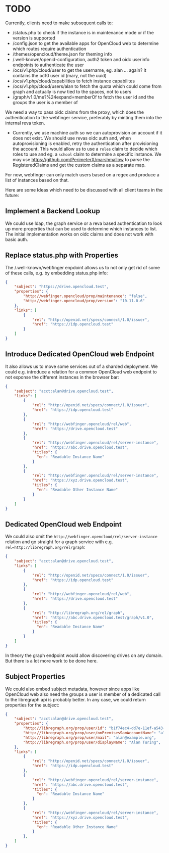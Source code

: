 # TODO
Currently, clients need to make subsequent calls to:
*   /status.php to check if the instance is in maintenance mode or if the version is supported
*   /config.json to get the available apps for OpenCloud web to determine which routes require authentication
*   /themes/opencloud/theme.json for theming info
*   /.well-known/openid-configuration, auth2 token and oidc userinfo endpoints to authenticate the user
*   /ocs/v1.php/cloud/user to get the username, eg. alan ... again? it contains the oc10 user id (mary, not the uuid)
*   /ocs/v1.php/cloud/capabilities to fetch instance capabilites
*   /ocs/v1.php/cloud/users/alan to fetch the quota which could come from graph and actually is now tied to the spaces, not to users
*   /graph/v1.0/me?%24expand=memberOf to fetch the user id and the groups the user is a member of

We need a way to pass oidc claims from the proxy, which does the authentication to the webfinger service, preferably by minting them into the internal reva token.
*   Currently, we use machine auth so we can autoprovision an account if it does not exist. We should use revas oidc auth and, when autoprovisioning is enabled, retry the authentication after provisioning the account. This would allow us to use a `roles` claim to decide which roles to use and eg. a `school` claim to determine a specific instance. We may use https://github.com/PerimeterX/marshmallow to parse the RegisteredClaims and get the custom claims as a separate map.

For now, webfinger can only match users based on a regex and produce a list of instances based on that.

Here are some Ideas which need to be discussed with all client teams in the future:

## Implement a Backend Lookup

We could use ldap, the graph service or a reva based authentication to look up more properties that can be used to determine which instances to list. The initial implementation works on oidc claims and does not work with basic auth.

## Replace status.php with Properties

The /.well-known/webfinger enpdoint allows us to not only get rid of some of these calls, e.g. by embedding status.php info:

```json
{
    "subject": "https://drive.opencloud.test",
    "properties": {
        "http://webfinger.opencloud/prop/maintenance": "false",
        "http://webfinger.opencloud/prop/version": "10.11.0.6"
    },
    "links": [
        {
            "rel": "http://openid.net/specs/connect/1.0/issuer",
            "href": "https://idp.opencloud.test"
        }
    ]
}
```

## Introduce Dedicated OpenCloud web Endpoint

It also allows us to move some services out of a sharded deployment. We could e.g. introduce a relation for a common OpenCloud web endpoint to not exponse the different instances in the browser bar:
```json
{
    "subject": "acct:alan@drive.opencloud.test",
    "links": [
        {
            "rel": "http://openid.net/specs/connect/1.0/issuer",
            "href": "https://idp.opencloud.test"
        },
        {
            "rel": "http://webfinger.opencloud/rel/web",
            "href": "https://drive.opencloud.test"
        },
        {
            "rel": "http://webfinger.opencloud/rel/server-instance",
            "href": "https://abc.drive.opencloud.test",
    	    "titles": {
    	      "en": "Readable Instance Name"
    	    }
        },
        {
            "rel": "http://webfinger.opencloud/rel/server-instance",
            "href": "https://xyz.drive.opencloud.test",
    	    "titles": {
    	      "en": "Readable Other Instance Name"
    	    }
        }
    ]
}
```

## Dedicated OpenCloud web Endpoint

We could also omit the `http://webfinger.opencloud/rel/server-instance` relation and go straight for a graph service with e.g. `rel=http://libregraph.org/rel/graph`:
```json
{
    "subject": "acct:alan@drive.opencloud.test",
    "links": [
        {
            "rel": "http://openid.net/specs/connect/1.0/issuer",
            "href": "https://idp.opencloud.test"
        },
        {
            "rel": "http://webfinger.opencloud/rel/web",
            "href": "https://drive.opencloud.test"
        },
        {
            "rel": "http://libregraph.org/rel/graph",
            "href": "https://abc.drive.opencloud.test/graph/v1.0",
    	    "titles": {
    	      "en": "Readable Instance Name"
    	    }
        }
    ]
}
```

In theory the graph endpoint would allow discovering drives on any domain. But there is a lot more work to be done here.

## Subject Properties

We could also embed subject metadata, however since apps like OpenCloud web also need the groups a user is member of a dedicated call to the libregraph api is probably better. In any case, we could return properties for the subject:
```json
{
    "subject": "acct:alan@drive.opencloud.test",
    "properties": {
        "http://libregraph.org/prop/user/id": "b1f74ec4-dd7e-11ef-a543-03775734d0f7",
        "http://libregraph.org/prop/user/onPremisesSamAccountName": "alan",
        "http://libregraph.org/prop/user/mail": "alan@example.org",
        "http://libregraph.org/prop/user/displayName": "Alan Turing",
    },
    "links": [
        {
            "rel": "http://openid.net/specs/connect/1.0/issuer",
            "href": "https://idp.opencloud.test"
        },
        {
            "rel": "http://webfinger.opencloud/rel/server-instance",
            "href": "https://abc.drive.opencloud.test",
    	    "titles": {
    	      "en": "Readable Instance Name"
    	    }
        },
        {
            "rel": "http://webfinger.opencloud/rel/server-instance",
            "href": "https://xyz.drive.opencloud.test",
    	    "titles": {
    	      "en": "Readable Other Instance Name"
    	    }
        },
    ]
}
```
